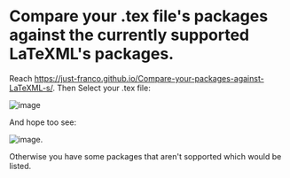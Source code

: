 # Compare your .tex file's packages against the currently supported LaTeXML's packages.
Reach https://just-franco.github.io/Compare-your-packages-against-LaTeXML-s/.
Then Select your .tex file:

![image](https://user-images.githubusercontent.com/83378025/118904581-89e3c680-b8f0-11eb-84fc-53a807ae0369.png)

And hope too see:

![image](https://user-images.githubusercontent.com/83378025/118904651-b13a9380-b8f0-11eb-9c33-d9017328f8c4.png).

Otherwise you have some packages that aren't sopported which would be listed.
